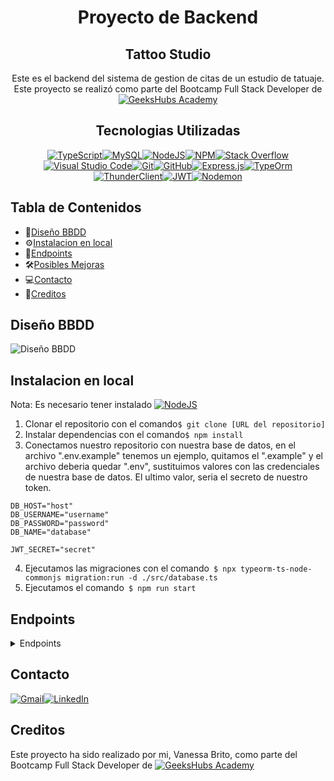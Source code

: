 <div align=center>

# Proyecto de Backend
## Tattoo Studio

 Este es el backend del sistema de gestion de citas de un estudio de tatuaje. Este proyecto se realizó como parte del Bootcamp Full Stack Developer de [![GeeksHubs Academy](https://img.shields.io/badge/GeeksHubs_Academy-%23F40D12?style=for-the-badge&color=%23F40D12)](https://geekshubsacademy.com/)


## Tecnologias Utilizadas

[![TypeScript](https://img.shields.io/badge/typescript-%23007ACC.svg?style=for-the-badge&logo=typescript&logoColor=white)](https://www.typescriptlang.org/)[![MySQL](https://img.shields.io/badge/mysql-%2300f.svg?style=for-the-badge&logo=mysql&logoColor=white)](https://www.mysql.com/)[![NodeJS](https://img.shields.io/badge/node.js-6DA55F?style=for-the-badge&logo=node.js&logoColor=white)](https://nodejs.org/en)[![NPM](https://img.shields.io/badge/NPM-%23CB3837.svg?style=for-the-badge&logo=npm&logoColor=white)](https://www.npmjs.com/)[![Stack Overflow](https://img.shields.io/badge/-Stackoverflow-FE7A16?style=for-the-badge&logo=stack-overflow&logoColor=white)](https://stackoverflow.com/)[![Visual Studio Code](https://img.shields.io/badge/Visual%20Studio%20Code-0078d7.svg?style=for-the-badge&logo=visual-studio-code&logoColor=white)](https://code.visualstudio.com/)[![Git](https://img.shields.io/badge/git-%23F05033.svg?style=for-the-badge&logo=git&logoColor=white)](https://git-scm.com/)[![GitHub](https://img.shields.io/badge/github-%23121011.svg?style=for-the-badge&logo=github&logoColor=white)](https://github.com/)[![Express.js](https://img.shields.io/badge/express.js-%23404d59.svg?style=for-the-badge&logo=express&logoColor=%2361DAFB)](https://expressjs.com/)[![TypeOrm](https://img.shields.io/badge/TypeOrm-%23C70D2C?style=for-the-badge&color=%23C70D2C)](https://typeorm.io/)[![ThunderClient](https://img.shields.io/badge/Thunder_Client-%237A1FA2?style=for-the-badge)](https://www.thunderclient.com/)[![JWT](https://img.shields.io/badge/JWT-black?style=for-the-badge&logo=JSON%20web%20tokens)](https://jwt.io/)[![Nodemon](https://img.shields.io/badge/NODEMON-%23323330.svg?style=for-the-badge&logo=nodemon&logoColor=%BBDEAD)](https://nodemon.io/)
</div>

## Tabla de Contenidos
- 🧾[Diseño BBDD](#diseño-bbdd)
- ⚙️[Instalacion en local](#einstalacion-en-local)
- 🎯[Endpoints](#endpoints)
- 🛠️[Posibles Mejoras](#posibles-mejoras)
- 💻[Contacto](#contacto)
- 🪪[Creditos](#creditos)


## Diseño BBDD
![Diseño BBDD](./src/images/diseño-base-datos.png)

## Instalacion en local
Nota: Es necesario tener instalado [![NodeJS](https://img.shields.io/badge/node.js-6DA55F?style=for-the-badge&logo=node.js&logoColor=white)](https://nodejs.org/en)

1. Clonar el repositorio con el comando`$ git clone [URL del repositorio]`
2. Instalar dependencias con el comando` $ npm install `
3. Conectamos nuestro repositorio con nuestra base de datos, en el archivo ".env.example" tenemos un ejemplo, quitamos el ".example" y el archivo deberia quedar ".env", sustituimos valores con las credenciales de nuestra base de datos. El ultimo valor, seria el secreto de nuestro token.
 ```
DB_HOST="host"
DB_USERNAME="username"
DB_PASSWORD="password"
DB_NAME="database"

JWT_SECRET="secret" 
```

4. Ejecutamos las migraciones con el comando` $ npx typeorm-ts-node-commonjs migration:run -d ./src/database.ts`
5. Ejecutamos el comando` $ npm run start`


## Endpoints
<details>
<summary> Endpoints </summary>

- REGISTER

            POST http://localhost:6000/user/register
        body:
            {
                "name":"vanessa",
                "email":"vanessa@gmail.com",
                "password": "Vanessa9",
                "phone_number":"695185577"
            }
Nota: Para crear el primer usuario con rol "super_admin" es necesario hardcodear el rol desde la base de datos, una vez creado, es posible cambiar el rol de cualquier otro usuario desde un de los endpoints.
        
- LOGIN

            POST http://localhost:6000/user/login 
        body:
            {
                "email":"vanessa@gmail.com",
                "password":"Vanessa9"
            }

- UPDATE USER

            PUT http://localhost:6000/user/update 
        body:
            {
                "name":"Vanessa",
                "phone_number":"0034695184499"
            }

- CREATE PROFILE

            POST http://localhost:6000/user/profile 
        body:
            {
                "birthdate":"1995-01-09",
                "gender":"female",
                "address":"puerto la cruz"
            }

- UPDATE PROFILE

            PUT http://localhost:6000/user/profile 
        body:
            {
                "gender":"female",
                "address":"polo y peyrolon",
                "id":1
            }

- TAKE APPOINTMENT

            POST http://localhost:6000/user/newAppointment 
        body:
            {
                "appointment_available_id":6,
                "purpose":"tattoo"
            }

- CANCEL APPOINTMENT

            DELETE http://localhost:6000/user/cancelAppointment
        body:
            {
               "id":4
            }

- GET ALL APPOINTMENTS AS USER

            GET http://localhost:6000/user/myAppointments

- GET ALL APPOINTMENTS AVAILABLE

            GET http://localhost:6000/appointment_available/all

- CREATE APPOINTMENT AVAILABLE

            POST http://localhost:6000/appointment_available/new
        body:
            {
              "date":"2023-11-01",
              "time":"10:00",
              "tattoo_artist_id":4
            }

- UPDATE APPOINTMENT AVAILABLE

            PUT http://localhost:6000/appointment_available/update
        body:
            {
              "id":2,
              "date":"2023-09-24",
              "time":"10:00",
              "tattoo_artist_id":1,
              "is_available":false
            }

- DELETE APPOINTMENT AVAILABLE

            DELETE http://localhost:6000/appointment_available/delete
        body:
            {
              "id":7
            }

- GET ALL APPOINTMENT AVAILABLE AS TATTOO ARTIST

            GET http://llocalhost:6000/user/tattooArtist/appointments

- GET ALL APPOINTMENT TAKEN WITH TATTOO ARTIST(AS TATTO ARTIST)

            GET http://localhost:6000/user/tattooArtist/appointmentsTaken

- POST NEW PROJECT AS TATTOO ARTIST

            POST http://localhost:6000/user/tattooArtist/portfolio/new
        body:
            {
              "title":"My first tattoo",
              "image_url":"https://resizer.sevilla.abc.es/resizer/resizer.php?imagen=https://sevilla.abc.es/estilo/bulevarsur/wp-content/uploads/sites/14/2021/02/mini-tatuaje-twotattoo-p.jpg&nuevoancho=652"
            }

- DELETE PROJECT AS TATTOO ARTIST

            DELETE http://localhost:6000/user/tattooArtist/portfolio/delete
        body:
            {
              "id":1
            }

- MODIFY ROLE AS SUPER_ADMIN

            PUT http://localhost:6000/user/superAdmin/createNewTattooArtist
        body:
            {
              "id":5,
              "role":"tatto_artist"
            }

- DELETE USER AS SUPER_ADMIN

            DELETE http://localhost:6000/user/superAdmin/deleteUser
        body:
            {
              "id":1
            }
</details>

## Contacto

[![Gmail](https://img.shields.io/badge/Gmail-D14836?style=for-the-badge&logo=gmail&logoColor=white)](mailto:vanessabritogonzalez@gmail.com)[![LinkedIn](https://img.shields.io/badge/linkedin-%230077B5.svg?style=for-the-badge&logo=linkedin&logoColor=white)](https://www.linkedin.com/in/vanessabritogonzalez/)

## Creditos
Este proyecto ha sido realizado por mi, Vanessa Brito, como parte del Bootcamp Full Stack Developer de [![GeeksHubs Academy](https://img.shields.io/badge/GeeksHubs_Academy-%23F40D12?style=for-the-badge&color=%23F40D12)](https://geekshubsacademy.com/)
